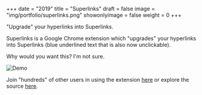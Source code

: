+++
date = "2019"
title = "Superlinks"
draft = false
image = "img/portfolio/superlinks.png"
showonlyimage = false
weight = 0
+++

"Upgrade" your hyperlinks into Superlinks.

<!--more-->
Superlinks is a Google Chrome extension which "upgrades" your hyperlinks into Superlinks (blue underlined text that is also now unclickable).

Why would you want this? I'm not sure.

![Demo](/img/portfolio/res/superlinks_demo.gif)

Join "hundreds" of other users in using the extension [here](https://chrome.google.com/webstore/detail/superlinks/ildidgmdkfaldcfogkghghkbgjkbhflm) or explore the source [here](https://github.com/jminjie/superlink).

